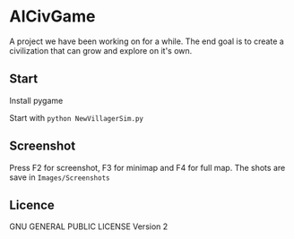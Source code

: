 AICivGame
=========

A project we have been working on for a while. The end goal is to create a
civilization that can grow and explore on it's own.

Start
-----

Install pygame

Start with ```python NewVillagerSim.py```

Screenshot
---------

Press F2 for screenshot, F3 for minimap and F4 for full map.
The shots are save in ```Images/Screenshots```

Licence
-------

GNU GENERAL PUBLIC LICENSE Version 2
